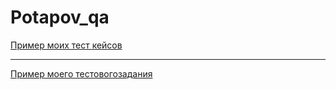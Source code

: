 # Potapov_qa
[Пример моих тест кейсов](https://docs.google.com/spreadsheets/d/1iiVT1LNTuBO8aiZyHPa0U2je3s-6rXLab-zoB7-0P8A/edit?usp=sharing)

---

[Пример моего тестовогозадания](https://docs.google.com/spreadsheets/d/1IQ8cndu53A6VoQyYTDxZdp8ZyouxOvNTVdTFNdzBHsg/edit?usp=sharing)
